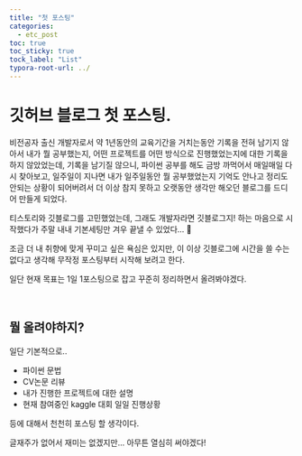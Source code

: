```yaml
---
title: "첫 포스팅"
categories:
  - etc_post
toc: true
toc_sticky: true
tock_label: "List"
typora-root-url: ../
---
```


# 깃허브 블로그 첫 포스팅.

비전공자 출신 개발자로서 약 1년동안의 교육기간을 거치는동안 기록을 전혀 남기지 않아서 내가 뭘 공부했는지, 어떤 프로젝트를 어떤 방식으로 진행했었는지에 대한 기록을 하지 않았었는데, 기록을 남기질 않으니, 파이썬 공부를 해도 금방 까먹어서 매일매일 다시 찾아보고, 일주일이 지나면 내가 일주일동안 뭘 공부했었는지 기억도 안나고 정리도 안되는 상황이 되어버려서 더 이상 참지 못하고 오랫동안 생각만 해오던 블로그를 드디어 만들게 되었다.

티스토리와 깃블로그를 고민했었는데, 그래도 개발자라면 깃블로그지! 하는 마음으로 시작했다가 주말 내내 기본세팅만 겨우 끝낼 수 있었다... 🥲

조금 더 내 취향에 맞게 꾸미고 싶은 욕심은 있지만, 이 이상 깃블로그에 시간을 쓸 수는 없다고 생각해 무작정 포스팅부터 시작해 보려고 한다.

일단 현재 목표는 1일 1포스팅으로 잡고 꾸준히 정리하면서 올려봐야겠다.

<br>

## 뭘 올려야하지?

일단 기본적으로..

- 파이썬 문법
- CV논문 리뷰
- 내가 진행한 프로젝트에 대한 설명
- 현재 참여중인 kaggle 대회 일일 진행상황

등에 대해서 천천히 포스팅 할 생각이다.

글재주가 없어서 재미는 없겠지만... 아무튼 열심히 써야겠다!

